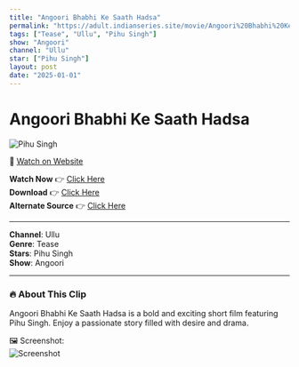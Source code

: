 ```yaml
---
title: "Angoori Bhabhi Ke Saath Hadsa"
permalink: "https://adult.indianseries.site/movie/Angoori%20Bhabhi%20Ke%20Saath%20Hadsa"
tags: ["Tease", "Ullu", "Pihu Singh"]
show: "Angoori"
channel: "Ullu"
star: ["Pihu Singh"]
layout: post
date: "2025-01-01"
---
```


# Angoori Bhabhi Ke Saath Hadsa

![Pihu Singh](https://shorts.desisins.com/wp-content/uploads/2025/01/Angoori-Se.jpg)

🔗 [Watch on Website](https://adult.indianseries.site/movie/Angoori%20Bhabhi%20Ke%20Saath%20Hadsa)

**Watch Now** 👉 [Click Here](https://adult.indianseries.site/movie/Angoori%20Bhabhi%20Ke%20Saath%20Hadsa)  
**Download** 👉 [Click Here](https://adult.indianseries.site/movie/Angoori%20Bhabhi%20Ke%20Saath%20Hadsa)  
**Alternate Source** 👉 [Click Here](https://adult.indianseries.site/movie/Angoori%20Bhabhi%20Ke%20Saath%20Hadsa)

---

**Channel**: Ullu  
**Genre**: Tease  
**Stars**: Pihu Singh  
**Show**: Angoori

---

### 🔥 About This Clip

Angoori Bhabhi Ke Saath Hadsa is a bold and exciting short film featuring Pihu Singh. Enjoy a passionate story filled with desire and drama.
 
🖼️ Screenshot:  
![Screenshot](https://shorts.desisins.com/wp-content/uploads/2025/01/Angoori-Se.jpg)
